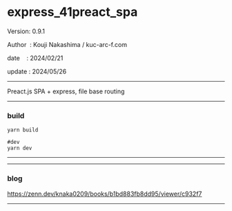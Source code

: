 ﻿# express_41preact_spa

 Version: 0.9.1

 Author  : Kouji Nakashima / kuc-arc-f.com

 date    : 2024/02/21

 update : 2024/05/26 

***

Preact.js SPA + express, file base routing

***
### build

```
yarn build

#dev
yarn dev

```

***


***
### blog

https://zenn.dev/knaka0209/books/b1bd883fb8dd95/viewer/c932f7

***

